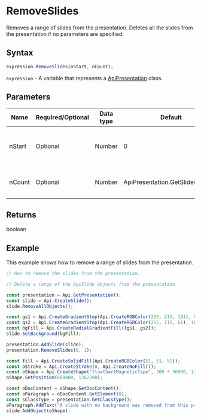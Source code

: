 # RemoveSlides

Removes a range of slides from the presentation.
Deletes all the slides from the presentation if no parameters are specified.

## Syntax

```javascript
expression.RemoveSlides(nStart, nCount);
```

`expression` - A variable that represents a [ApiPresentation](../ApiPresentation.md) class.

## Parameters

| **Name** | **Required/Optional** | **Data type** | **Default** | **Description** |
| ------------- | ------------- | ------------- | ------------- | ------------- |
| nStart | Optional | Number | 0 | The starting position for the deletion range. |
| nCount | Optional | Number | ApiPresentation.GetSlidesCount() | The number of slides to delete. |

## Returns

boolean

## Example

This example shows how to remove a range of slides from the presentation.

```javascript editor-pptx
// How to remove the slides from the presentation.

// Delete a range of the ApiSlide objects from the presentation.

const presentation = Api.GetPresentation();
const slide = Api.CreateSlide();
slide.RemoveAllObjects();

const gs1 = Api.CreateGradientStop(Api.CreateRGBColor(255, 213, 191), 0);
const gs2 = Api.CreateGradientStop(Api.CreateRGBColor(255, 111, 61), 100000);
const bgFill = Api.CreateRadialGradientFill([gs1, gs2]);
slide.SetBackground(bgFill);

presentation.AddSlide(slide);
presentation.RemoveSlides(0, 1);

const fill = Api.CreateSolidFill(Api.CreateRGBColor(51, 51, 51));
const oStroke = Api.CreateStroke(0, Api.CreateNoFill());
const oShape = Api.CreateShape("flowChartMagneticTape", 300 * 36000, 130 * 36000, fill, oStroke);
oShape.SetPosition(608400, 1267200);

const oDocContent = oShape.GetDocContent();
const oParagraph = oDocContent.GetElement(0);
const sClassType = presentation.GetClassType();
oParagraph.AddText("A slide with no background was removed from this presentation.");
slide.AddObject(oShape);

```
